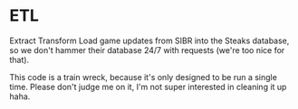 # ETL
Extract Transform Load game updates from SIBR into the Steaks database, so we don't hammer their database 24/7 with requests (we're too nice for that).

This code is a train wreck, because it's only designed to be run a single time.  Please don't judge me on it, I'm not super interested in cleaning it up haha.
